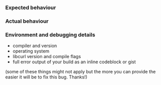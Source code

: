 ### Expected behaviour

### Actual behaviour

### Environment and debugging details

- compiler and version
- operating system
- libcurl version and compile flags
- full error output of your build as an inline codeblock or gist

(some of these things might not apply but the more you can provide the easier
it will be to fix this bug. Thanks!)
